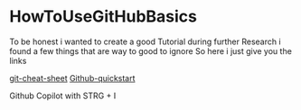 # HowToUseGitHubBasics

To be honest i wanted to create a good Tutorial during further Research i found a few things that are way to good to ignore 
So here i just give you the links 

[git-cheat-sheet](https://training.github.com/)
[Github-quickstart](https://docs.github.com/en/get-started/quickstart/hello-world)


Github Copilot with STRG + I

